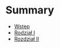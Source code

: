 # Summary

* [Wstęp](README.md)
* [Rodział I](chapter-01/README.md)
* [Rozdział II](chapter-02/README.md)

